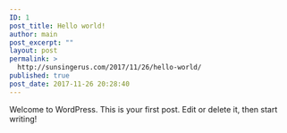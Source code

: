 ```yaml
---
ID: 1
post_title: Hello world!
author: main
post_excerpt: ""
layout: post
permalink: >
  http://sunsingerus.com/2017/11/26/hello-world/
published: true
post_date: 2017-11-26 20:28:40
---
```

Welcome to WordPress. This is your first post. Edit or delete it, then start writing!